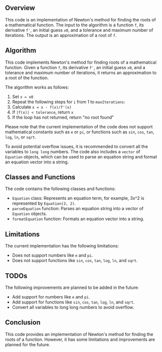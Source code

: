 ## Overview

This code is an implementation of Newton's method for finding the roots of a mathematical function. The input to the algorithm is a function `f`, its derivative `f'`, an initial guess `x0`, and a tolerance and maximum number of iterations. The output is an approximation of a root of `f`.

## Algorithm

This code implements Newton's method for finding roots of a mathematical function. Given a function `f`, its derivative `f'`, an initial guess `x0`, and a tolerance and maximum number of iterations, it returns an approximation to a root of the function.

The algorithm works as follows:

1. Set `x = x0`
2. Repeat the following steps for `i` from 1 to `maxIterations`:
  1. Calculate `x = x - f(x)/f'(x)` 
  2. If `|f(x)| < tolerance`, return `x`
3. If the loop has not returned, return "no root found"

Please note that the current implementation of the code does not support mathematical constants such as `e` or `pi`, or functions such as `sin`, `cos`, `tan`, `log`, `ln`, or `sqrt`.

To avoid potential overflow issues, it is recommended to convert all the variables to `long long` numbers. The code also includes a `vector` of `Equation` objects, which can be used to parse an equation string and format an equation vector into a string.

## Classes and Functions

The code contains the following classes and functions:

- `Equation` class: Represents an equation term, for example, 3x^2 is represented by `Equation(3, 2)`.
- `parseEquation` function: Parses an equation string into a vector of `Equation` objects.
- `formatEquation` function: Formats an equation vector into a string.

## Limitations

The current implementation has the following limitations:

- Does not support numbers like `e` and `pi`.
- Does not support functions like `sin`, `cos`, `tan`, `log`, `ln`, and `sqrt`.

## TODOs

The following improvements are planned to be added in the future:

- Add support for numbers like `e` and `pi`.
- Add support for functions like `sin`, `cos`, `tan`, `log`, `ln`, and `sqrt`.
- Convert all variables to long long numbers to avoid overflow.

## Conclusion

This code provides an implementation of Newton's method for finding the roots of a function. However, it has some limitations and improvements are planned for the future.
